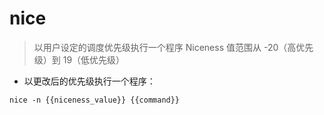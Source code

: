# nice

> 以用户设定的调度优先级执行一个程序
> Niceness 值范围从 -20（高优先级）到 19（低优先级）

- 以更改后的优先级执行一个程序：

`nice -n {{niceness_value}} {{command}}`

[#]: contributors: ([alayi])